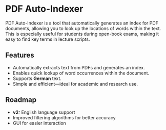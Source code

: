 # PDF Auto-Indexer

PDF Auto-Indexer is a tool that automatically generates an index for PDF documents, allowing you to look up the locations of words within the text. This is especially useful for students during open-book exams, making it easy to find key terms in lecture scripts.

## Features
- Automatically extracts text from PDFs and generates an index.
- Enables quick lookup of word occurrences within the document.
- Supports **German** text.
- Simple and efficient—ideal for academic and research use.

## Roadmap
- **v2:** English language support
- Improved filtering algorithms for better accuracy
- GUI for easier interaction

